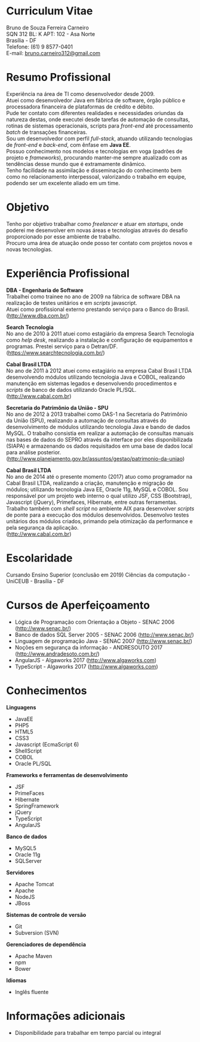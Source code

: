 # Curriculum Vitae

Bruno de Souza Ferreira Carneiro<br/>
SQN 312 BL: K APT: 102 - Asa Norte<br/>
Brasília - DF<br/>
Telefone: (61) 9 8577-0401<br/>
E-mail: bruno.carneiro312@gmail.com<br/>

# Resumo Profissional

Experiência na área de TI como desenvolvedor desde 2009.<br/>
Atuei como desenvolvedor Java em fábrica de software, órgão público e processadora financeira de plataformas de crédito e débito.<br/>
Pude ter contato com diferentes realidades e necessidades oriundas da natureza destas, onde executei desde tarefas de automação de consultas, rotinas de sistemas operacionais, scripts para <i>front-end</i> até processamento <i>batch</i> de transações financeiras.<br/>
Sou um desenvolvedor com perfil <i>full-stack</i>, atuando utilizando tecnologias de <i>front-end</i> e <i>back-end</i>, com ênfase em <b>Java EE</b>.<br/>
Possuo conhecimento nos modelos e tecnologias em voga (padrões de projeto e <i>frameworks</i>), procurando manter-me sempre atualizado com as tendências desse mundo que é extramamente dinâmico.<br/>
Tenho facilidade na assimilação e disseminação do conhecimento bem como no relacionamento interpessoal, valorizando o trabalho em equipe, podendo ser um excelente aliado em um time.

# Objetivo

Tenho por objetivo trabalhar como <i>freelancer</i> e atuar em <i>startups</i>, onde poderei me desenvolver em novas áreas e tecnologias através do desafio proporcionado por esse ambiente de trabalho.<br/>
Procuro uma área de atuação onde posso ter contato com projetos novos e novas tecnologias.

# Experiência Profissional

<b>DBA - Engenharia de Software</b><br/>
Trabalhei como trainee no ano de 2009 na fábrica de software DBA na realização de testes unitários e em <i>scripts</i> javascript.<br/> Atuei como profissional externo prestando serviço para o Banco do Brasil.<br/>
(<a href="http://www.dba.com.br/">http://www.dba.com.br/</a>)

<b>Search Tecnologia</b><br/>
No ano de 2010 à 2011 atuei como estagiário da empresa Search Tecnologia como <i>help desk</i>, realizando a instalação e configuração de equipamentos e programas. Prestei serviço para o Detran/DF.<br/>
(<a href="https://www.searchtecnologia.com.br/">https://www.searchtecnologia.com.br/</a>)

<b>Cabal Brasil LTDA</b><br/>
No ano de 2011 à 2012 atuei como estagiário na empresa Cabal Brasil LTDA desenvolvendo módulos utilizando tecnologia Java e COBOL, realizando manutenção em sistemas legados e desenvolvendo procedimentos e <i>scripts</i> de banco de dados utilizando Oracle PL/SQL.<br/>
(<a href="http://www.cabal.com.br">http://www.cabal.com.br</a>)

<b>Secretaria do Patrimônio da União - SPU</b></br>
No ano de 2012 à 2013 trabalhei como DAS-1 na Secretaria do Patrimônio da União (SPU), realizando a automação de consultas através do desenvolvimento de módulos utilizando tecnologia Java e bando de dados MySQL. O trabalho consistia em realizar a automação de consultas manuais nas bases de dados do SEPRO através da interface por eles disponibilizada (SIAPA) e armazenando os dados requisitados em uma base de dados local para análise posterior.<br/>
(<a href="http://www.planejamento.gov.br/assuntos/gestao/patrimonio-da-uniao">http://www.planejamento.gov.br/assuntos/gestao/patrimonio-da-uniao</a>)

<b>Cabal Brasil LTDA</b><br/>
No ano de 2014 até o presente momento (2017) atuo como programador na Cabal Brasil LTDA, realizando a criação, manutenção e migração de módulos; utilizando tecnologia Java EE, Oracle 11g, MySQL e COBOL.
Sou responsável por um projeto web interno o qual utilizo JSF, CSS (Bootstrap), Javascript (jQuery), Primefaces, Hibernate, entre outras ferramentas.
Trabalho também com <i>shell script</i> no ambiente AIX para desenvolver <i>scripts</i> de ponte para a execução dos módulos desenvolvidos.
Desenvolvo testes unitários dos módulos criados, primando pela otimização da performance e pela segurança da aplicação.<br/>
(<a href="http://www.cabal.com.br">http://www.cabal.com.br</a>)

# Escolaridade
Cursando Ensino Superior (conclusão em 2019)
Ciências da computação - UniCEUB - Brasília - DF

# Cursos de Aperfeiçoamento
- Lógica de Programação com Orientação a Objeto - SENAC 2006 (http://www.senac.br/)
- Banco de dados SQL Server 2005 - SENAC 2006 (http://www.senac.br/)
- Linguagem de programação Java - SENAC 2007 (http://www.senac.br/)
- Noções em segurança da informação - ANDRESOUTO 2017 (http://www.andradesoto.com.br/)
- AngularJS - Algaworks 2017 (http://www.algaworks.com)
- TypeScript - Algaworks 2017 (http://www.algaworks.com)

# Conhecimentos
<b>Linguagens</b>
- JavaEE
- PHP5
- HTML5
- CSS3
- Javascript (EcmaScript 6)
- ShellScript
- COBOL
- Oracle PL/SQL

<b>Frameworks e ferramentas de desenvolvimento</b>
- JSF
- PrimeFaces
- Hibernate
- SpringFramework
- jQuery
- TypeScript
- AngularJS

<b>Banco de dados</b>
- MySQL5
- Oracle 11g
- SQLServer

<b>Servidores</b>
- Apache Tomcat
- Apache
- NodeJS
- JBoss

<b>Sistemas de controle de versão</b>
- Git
- Subversion (SVN)

<b>Gerenciadores de dependência</b>
- Apache Maven
- npm
- Bower

<b>Idiomas</b>
- Inglês fluente

# Informações adicionais
- Disponibilidade para trabalhar em tempo parcial ou integral
